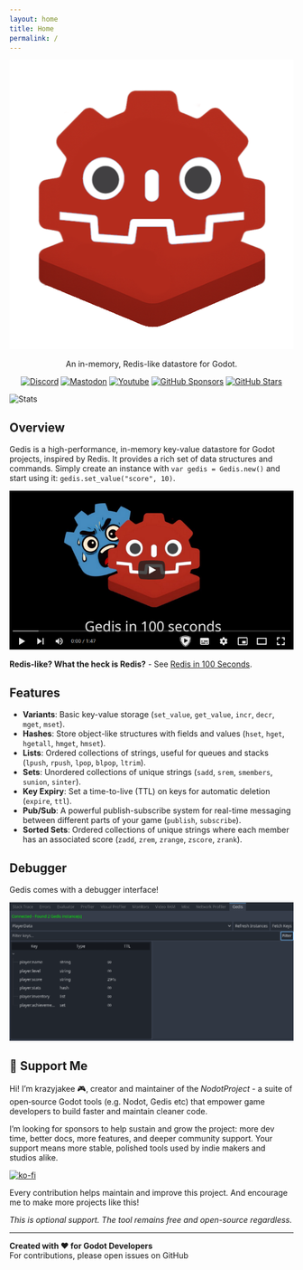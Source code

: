 ```yaml
---
layout: home
title: Home
permalink: /
---
```


<p align="center">
    <img width="512" height="512" alt="image" src="https://github.com/NodotProject/gedis/blob/main/addons/Gedis/icon.png?raw=true" />
</p>

<p align="center">
    An in-memory, Redis-like datastore for Godot.
</p>

<p align="center">
    <a href="https://discord.gg/Rx9CZX4sjG"><img class="inline" src="https://img.shields.io/discord/1089846386566111322" alt="Discord"></a>
    <a href="https://mastodon.gamedev.place/@krazyjakee"><img class="inline" src="https://img.shields.io/mastodon/follow/110106863700290562?domain=mastodon.gamedev.place" alt="Mastodon"></a>
    <a href="https://www.youtube.com/@GodotNodot"><img class="inline" src="https://img.shields.io/youtube/channel/subscribers/UColWkNMgHseKyU7D1QGeoyQ" alt="Youtube"></a>
    <a href="https://github.com/sponsors/krazyjakee"><img class="inline" src="https://img.shields.io/github/sponsors/krazyjakee" alt="GitHub Sponsors"></a>
    <a href="https://github.com/NodotProject/Gedis"><img class="inline" src="https://img.shields.io/github/stars/NodotProject/Gedis" alt="GitHub Stars"></a>
</p>

![Stats](https://repobeats.axiom.co/api/embed/2a34f9ee10e86a04db97091d90c892c07c8314d1.svg "Repobeats analytics image")

## Overview

Gedis is a high-performance, in-memory key-value datastore for Godot projects, inspired by Redis. It provides a rich set of data structures and commands. Simply create an instance with `var gedis = Gedis.new()` and start using it: `gedis.set_value("score", 10)`.

[![Video preview](video.png)](https://www.youtube.com/watch?v=tjiwAmH2-mE)

**Redis-like? What the heck is Redis?** - See [Redis in 100 Seconds](https://www.youtube.com/watch?v=G1rOthIU-uo).

## Features

- **Variants**: Basic key-value storage (`set_value`, `get_value`, `incr`, `decr`, `mget`, `mset`).
- **Hashes**: Store object-like structures with fields and values (`hset`, `hget`, `hgetall`, `hmget`, `hmset`).
- **Lists**: Ordered collections of strings, useful for queues and stacks (`lpush`, `rpush`, `lpop`, `blpop`, `ltrim`).
- **Sets**: Unordered collections of unique strings (`sadd`, `srem`, `smembers`, `sunion`, `sinter`).
- **Key Expiry**: Set a time-to-live (TTL) on keys for automatic deletion (`expire`, `ttl`).
- **Pub/Sub**: A powerful publish-subscribe system for real-time messaging between different parts of your game (`publish`, `subscribe`).
- **Sorted Sets**: Ordered collections of unique strings where each member has an associated score (`zadd`, `zrem`, `zrange`, `zscore`, `zrank`).

## Debugger

Gedis comes with a debugger interface!

![Gedis Debugger](debugger.png)

## 💖 Support Me
Hi! I’m krazyjakee 🎮, creator and maintain­er of the *NodotProject* - a suite of open‑source Godot tools (e.g. Nodot, Gedis etc) that empower game developers to build faster and maintain cleaner code.

I’m looking for sponsors to help sustain and grow the project: more dev time, better docs, more features, and deeper community support. Your support means more stable, polished tools used by indie makers and studios alike.

[![ko-fi](https://ko-fi.com/img/githubbutton_sm.svg)](https://ko-fi.com/krazyjakee)

Every contribution helps maintain and improve this project. And encourage me to make more projects like this!

*This is optional support. The tool remains free and open-source regardless.*

---

**Created with ❤️ for Godot Developers**  
For contributions, please open issues on GitHub